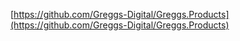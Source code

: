 [https://github.com/Greggs-Digital/Greggs.Products](https://github.com/Greggs-Digital/Greggs.Products)